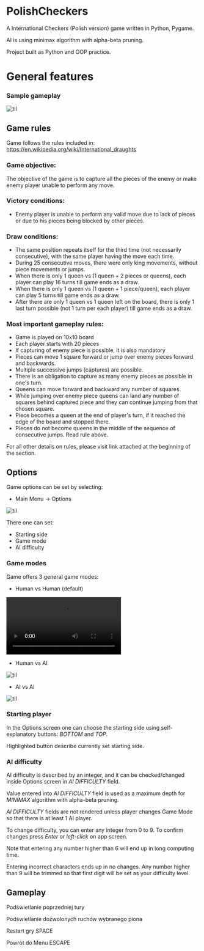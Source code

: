 # PolishCheckers
A International Checkers (Polish version)  game written in Python, Pygame.

AI is using minimax algorithm with alpha-beta pruning.

Project built as Python and OOP practice.

# General features

### Sample gameplay

 ![til](./showoff/gifs/ai_v_h.gif)


## Game rules

Game follows the rules included in:
https://en.wikipedia.org/wiki/International_draughts

### Game objective:

The objective of the game is to capture all the pieces of the enemy or make enemy player unable to perform any move.

### Victory conditions:
- Enemy player is unable to perform any valid move due to lack of pieces or due to his pieces being blocked by other pieces.

### Draw conditions:
- The same position repeats itself for the third time (not necessarily consecutive), with the same player having the move each time.
- During 25 consecutive moves, there were only king movements, without piece movements or jumps.
- When there is only 1 queen vs (1 queen + 2 pieces or queens), each player can play 16 turns till game ends as a draw.
- When there is only 1 queen vs (1 queen + 1 piece/queen), each player can play 5 turns till game ends as a draw.
- After there are only 1 queen vs 1 queen left on the board, there is only 1 last turn possible (not 1 turn per each player) till game ends as a draw.


### Most important gameplay rules:
- Game is played on 10x10 board
- Each player starts with 20 pieces
- If capturing of enemy piece is possible, it is also mandatory
- Pieces can move 1 square forward or jump over enemy pieces forward and backwards.
- Multiple successive jumps (captures) are possible.
- There is an obligation to capture as many enemy pieces as possible in one's turn.
- Queens can move forward and backward any number of squares.
- While jumping over enemy piece queens can land any number of squares behind captured piece and they can continue jumping from that chosen square.
- Piece becomes a queen at the end of player's turn, if it reached the edge of the board and stopped there.
- Pieces do not become queens in the middle of the sequence of consecutive jumps. Read rule above.

For all other details on rules, please visit link attached at the beginning of the section.

## Options
Game options can be set by selecting:
- Main Menu -> Options 

![til](./showoff/gifs/options.gif)


There one can set:
- Starting side
- Game mode
- AI difficulty

### Game modes

Game offers 3 general game modes:
- Human vs Human (default)

![til](./showoff/mp4/h_v_h.mp4)
- Human vs AI

![til](./showoff/gifs/ai_v_h.gif)

- AI vs AI

![til](./showoff/gifs/ai_v_ai.gif)


### Starting player

In the Options screen one can choose the starting side using self-explanatory buttons: *BOTTOM* and *TOP*.

Highlighted button describe currently set starting side.


### AI difficulty

AI difficulty is described by an integer, and it can be checked/changed inside Options screen in *AI DIFFICULTY* field.

Value entered into *AI DIFFICULTY* field is used as a maximum depth for *MINIMAX* algorithm with alpha-beta pruning.

*AI DIFFICULTY* fields are not rendered unless player changes Game Mode so that there is at least 1 AI player.


To change difficulty, you can enter any integer from 0 to 9. 
To confirm changes press *Enter* or *left-click* on app screen.

Note that entering any number higher than 6 will end up in long computing time.

Entering incorrect characters ends up in no changes.
Any number higher than 9 will be trimmed so that first digit will be set as your difficulty level.


## Gameplay

Podświetlanie poprzedniej tury

Podświetlanie dozwolonych ruchów wybranego piona

Restart gry SPACE

Powrót do Menu ESCAPE

